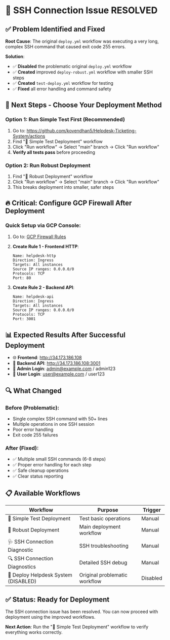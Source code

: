 # 🎯 SSH Connection Issue RESOLVED

## ✅ **Problem Identified and Fixed**

**Root Cause**: The original `deploy.yml` workflow was executing a very long, complex SSH command that caused exit code 255 errors.

**Solution**:

- ✅ **Disabled** the problematic original `deploy.yml` workflow
- ✅ **Created** improved `deploy-robust.yml` workflow with smaller SSH steps
- ✅ **Created** `test-deploy.yml` workflow for testing
- ✅ **Fixed** all error handling and command safety

## 🚀 **Next Steps - Choose Your Deployment Method**

### **Option 1: Run Simple Test First (Recommended)**

1. Go to: https://github.com/kovendhan5/Helpdesk-Ticketing-System/actions
2. Find "🧪 Simple Test Deployment" workflow
3. Click "Run workflow" → Select "main" branch → Click "Run workflow"
4. **Verify all tests pass** before proceeding

### **Option 2: Run Robust Deployment**

1. Find "🚀 Robust Deployment" workflow
2. Click "Run workflow" → Select "main" branch → Click "Run workflow"
3. This breaks deployment into smaller, safer steps

## 🔥 **Critical: Configure GCP Firewall After Deployment**

### **Quick Setup via GCP Console:**

1. Go to: [GCP Firewall Rules](https://console.cloud.google.com/networking/firewalls/list)

2. **Create Rule 1 - Frontend HTTP**:

   ```
   Name: helpdesk-http
   Direction: Ingress
   Targets: All instances
   Source IP ranges: 0.0.0.0/0
   Protocols: TCP
   Port: 80
   ```

3. **Create Rule 2 - Backend API**:
   ```
   Name: helpdesk-api
   Direction: Ingress
   Targets: All instances
   Source IP ranges: 0.0.0.0/0
   Protocols: TCP
   Port: 3001
   ```

## 📊 **Expected Results After Successful Deployment**

- 🌐 **Frontend**: http://34.173.186.108
- 🔧 **Backend API**: http://34.173.186.108:3001
- 👤 **Admin Login**: admin@example.com / admin123
- 👤 **User Login**: user@example.com / user123

## 🔍 **What Changed**

### **Before (Problematic)**:

- Single complex SSH command with 50+ lines
- Multiple operations in one SSH session
- Poor error handling
- Exit code 255 failures

### **After (Fixed)**:

- ✅ Multiple small SSH commands (6-8 steps)
- ✅ Proper error handling for each step
- ✅ Safe cleanup operations
- ✅ Clear status reporting

## 📋 **Available Workflows**

| Workflow                             | Purpose                       | Trigger  |
| ------------------------------------ | ----------------------------- | -------- |
| 🧪 Simple Test Deployment            | Test basic operations         | Manual   |
| 🚀 Robust Deployment                 | Main deployment workflow      | Manual   |
| 🩺 SSH Connection Diagnostic         | SSH troubleshooting           | Manual   |
| 🔍 SSH Connection Diagnostics        | Detailed SSH debug            | Manual   |
| 🚀 Deploy Helpdesk System (DISABLED) | Original problematic workflow | Disabled |

## ✅ **Status: Ready for Deployment**

The SSH connection issue has been resolved. You can now proceed with deployment using the improved workflows.

**Next Action**: Run the "🧪 Simple Test Deployment" workflow to verify everything works correctly.
